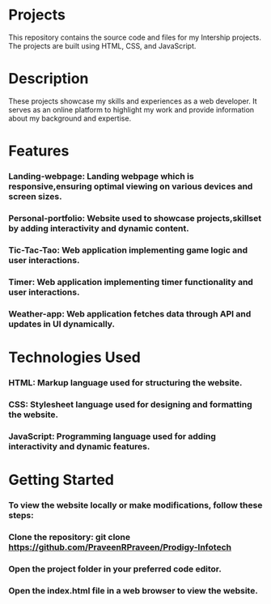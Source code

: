 # Projects
This repository contains the source code and files for my Intership projects. The projects are built using HTML, CSS, and JavaScript.

# Description
These projects showcase  my skills and experiences as a web developer. It serves as an online platform to highlight my work and provide information about my background and expertise.

# Features
### **Landing-webpage**: Landing webpage which is responsive,ensuring optimal viewing on various devices and screen sizes.
### **Personal-portfolio**: Website used to showcase projects,skillset by adding interactivity and dynamic content.
### **Tic-Tac-Tao**: Web application implementing game logic and user interactions.
### **Timer**: Web application implementing timer functionality and user interactions.
### **Weather-app**: Web application fetches data through API and updates in UI dynamically. 

# Technologies Used
### HTML: Markup language used for structuring the website.
### CSS: Stylesheet language used for designing and formatting the website.
### JavaScript: Programming language used for adding interactivity and dynamic features.

# Getting Started
### To view the website locally or make modifications, follow these steps:

### Clone the repository: git clone https://github.com/PraveenRPraveen/Prodigy-Infotech
### Open the project folder in your preferred code editor.
### Open the index.html file in a web browser to view the website.

